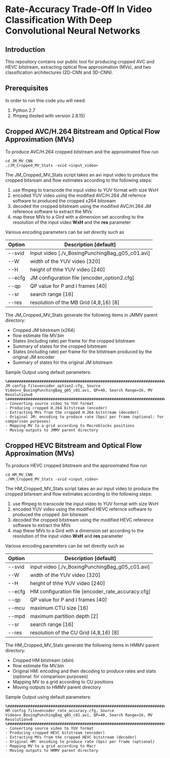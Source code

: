 # Rate-Accuracy Trade-Off In Video Classification With Deep Convolutional Neural Networks

## Introduction

This repository contains our public tool for producing cropped AVC and HEVC bitstream, extracting optical flow approximation (MVs), and two classification architectures (2D-CNN and 3D-CNN).

## Prerequisites

In order to run thie code you will need:
1. Python 2.7 
2. ffmpeg (tested with version 2.8.15)

## Cropped AVC/H.264 Bitstream and Optical Flow Approximation (MVs)
To produce AVC/H.264 cropped bitstream and the approximated flow run
```
cd JM_MV_CNN
./JM_Cropped_MV_Stats -svid <input_video>
```

The JM_Cropped_MV_Stats script takes an avi input video to produce the cropped bitsream and flow estimates according to the following steps:
1. use ffmpeg to transcode the input video to YUV format with size WxH
2. encoded YUV video using the modified AVC/H.264 JM refernce software to produced the cropped x264 bitsream
3. decoded the cropped bitstream using the modified AVC/H.264 JM reference software to extract the MVs
4. map these MVs to a Gird with a dimension set according to the resolution of the input video **WxH** and the **res** parameter

Various encoding parameters can be set directly such as

Option | Description [default]
---|---
--svid |  Input video [./v_BoxingPunchingBag_g05_c01.avi]
--W  | width of the YUV video [320]
--H | height of thhe YUV video [240]
--ecfg |  JM configuration file [encoder_option2.cfg]
--qp  |   QP value for P and I frames [40]
--sr  |   search range [16]
--res  |  resolution of the MB Grid (4,8,16) [8]

The JM_Cropped_MV_Stats generate the following items in JMMV parent directory:
- Cropped JM bitstream (x264)
- flow estimate file MV.bin
- States (including rate) per frame for the cropped bitstream
- Summary of states for the cropped bitstream
- States (including rate) per frame for the bitstream produced by the original JM encoder
- Summary of states for the original JM bitstream

Sample Output using default parameters:
```
%########################################################################################
JM config file=encoder_option2.cfg, Source Video=v_BoxingPunchingBag_g05_c01.avi, QP=40, Search Range=16, MV Resolution=8
%########################################################################################
- Converting source video to YUV format
- Producing cropped H.264 bitstream (encoder)
- Extracting MVs from the cropped H.264 bitstream (decoder)
- Original JM: encoding to produce rate (bps) per frame (optional: for comparison purposes) 
- Mapping MV to a grid according to Macroblocks positions
- Moving outputs to JMMV parent directory
```
## Cropped HEVC Bitstream and Optical Flow Approximation (MVs)
To produce HEVC cropped bitstream and the approximated flow run
```
cd HM_MV_CNN
./HM_Cropped_MV_Stats -svid <input_video>
```

The HM_Cropped_MV_Stats script takes an avi input video to produce the cropped bitsream and flow estimates according to the following steps:
1. use ffmpeg to transcode the input video to YUV format with size WxH
2. encoded YUV video using the modified HEVC refernce software to produced the cropped .bin bitsream
3. decoded the cropped bitstream using the modified HEVC reference software to extract the MVs
4. map these MVs to a Gird with a dimension set according to the resolution of the input video **WxH** and **res** parameter

Various encoding parameters can be set directly such as

Option | Description [default]
---|---
--svid |  input video [./v_BoxingPunchingBag_g05_c01.avi]
--W  | width of the YUV video [320]
--H | height of thhe YUV video [240]
--ecfg |  HM configuration file [encoder_rate_accuracy.cfg]
--qp  |   QP value for P and I frames [40]
--mcu |   maximum CTU size [16]
--mpd |   maximum partition depth [2]
--sr  |   search range [16]
--res  |  resolution of the CU Grid (4,8,16) [8]

The HM_Cropped_MV_Stats generate the following items in HMMV parent directory:
- Cropped HM bitstream (xbin)
- flow estimate file MV.bin
- Original HM: encoding and then decoding to produce rates and stats (optional: for comparison purposes)
- Mapping MV to a grid according to CU positions
- Moving outputs to HMMV parent directory

Sample Output using default parameters:
```
%########################################################################################
HM config file=encoder_rate_accuracy.cfg, Source Video=v_BoxingPunchingBag_g05_c01.avi, QP=40, Search Range=16, MV Resolution=8
%########################################################################################
- Converting source video to YUV format
- Producing cropped HEVC bitstream (encoder)
- Extracting MVs from the cropped HEVC bitstream (decoder)
- Original HM: encoding to produce rate (bps) per frame (optional) 
- Mapping MV to a grid according to Macr
- Moving outputs to HMMV parent directory
```

